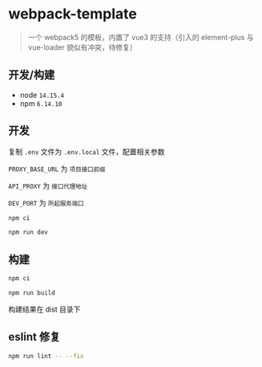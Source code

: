 # webpack-template

> 一个 webpack5 的模板，内置了 vue3 的支持（引入的 element-plus 与 vue-loader 貌似有冲突，待修复）

## 开发/构建

- node `14.15.4`
- npm `6.14.10`

## 开发

复制 `.env` 文件为 `.env.local` 文件，配置相关参数

`PROXY_BASE_URL` 为 `项目接口前缀`

`API_PROXY` 为 `接口代理地址`

`DEV_PORT` 为 `所起服务端口`

```bash
npm ci

npm run dev
```

## 构建

```bash
npm ci

npm run build
```

构建结果在 dist 目录下

## eslint 修复

```bash
npm run lint -- --fix
````